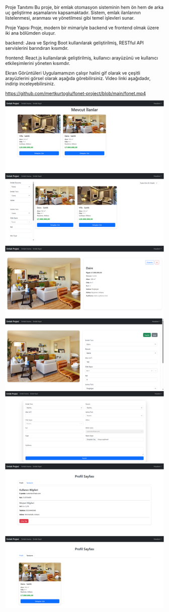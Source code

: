 Proje Tanıtımı
Bu proje, bir emlak otomasyon sisteminin hem ön hem de arka uç geliştirme aşamalarını kapsamaktadır. Sistem, emlak ilanlarının listelenmesi, aranması ve yönetilmesi gibi temel işlevleri sunar.

Proje Yapısı
Proje, modern bir mimariyle backend ve frontend olmak üzere iki ana bölümden oluşur.

backend: Java ve Spring Boot kullanılarak geliştirilmiş, RESTful API servislerini barındıran kısımdır.

frontend: React.js kullanılarak geliştirilmiş, kullanıcı arayüzünü ve kullanıcı etkileşimlerini yöneten kısımdır.

Ekran Görüntüleri
Uygulamamızın çalışır halini gif olarak ve çeşitli arayüzlerini görsel olarak aşağıda görebilirsiniz. Video linki aşağıdadır, indirip inceleyebilirsiniz.

https://github.com/mertkurtoglu/fonet-project/blob/main/fonet.mp4

<img src="2025-09-01_13h15_43.png" >
<img src="2025-09-01_13h16_00.png" >
<img src="2025-09-01_13h16_33.png" >
<img src="2025-09-01_13h16_41.png" >
<img src="2025-09-01_13h16_10.png" >
<img src="2025-09-01_13h16_17.png" >
<img src="2025-09-01_13h16_20.png" >
